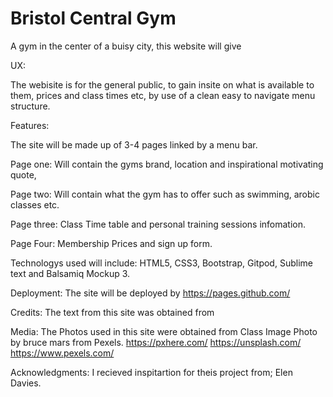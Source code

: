 # Bristol Central Gym

A gym in the center of a buisy city, this website will give 


UX:

The webisite is for the general public, to gain insite on what is available to them, prices and class times etc, by use of a clean easy to navigate menu structure.


Features:

The site will be made up of 3-4 pages linked by a menu bar.

Page one:
Will contain the gyms brand, location and inspirational motivating quote,

Page two:
Will contain what the gym has to offer such as swimming, arobic classes etc.

Page three:
Class Time table and personal training sessions infomation.

Page Four:
Membership Prices and sign up form.

Technologys used will include:
HTML5, CSS3, Bootstrap, Gitpod, Sublime text and Balsamiq Mockup 3.

Deployment: The site will be deployed by 
https://pages.github.com/

Credits:
The text from this site was obtained from


Media: The Photos used in this site were obtained from
Class Image Photo by bruce mars from Pexels.
https://pxhere.com/
https://unsplash.com/
https://www.pexels.com/

Acknowledgments:
I recieved inspitartion for theis project from;
Elen Davies.





